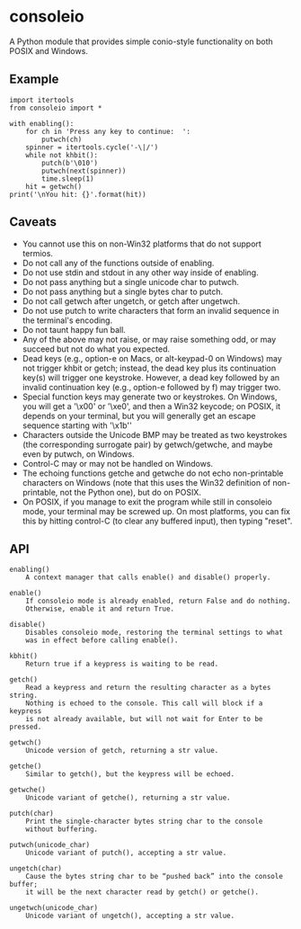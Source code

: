 consoleio
=========

A Python module that provides simple conio-style functionality on both POSIX and Windows.

Example
-------

    import itertools
    from consoleio import * 

    with enabling():
        for ch in 'Press any key to continue:  ':
            putwch(ch)
        spinner = itertools.cycle('-\|/')
        while not khbit():
            putch(b'\010')
            putwch(next(spinner))
            time.sleep(1)
        hit = getwch()
    print('\nYou hit: {}'.format(hit))

Caveats
-------

 * You cannot use this on non-Win32 platforms that do not support termios.
 * Do not call any of the functions outside of enabling.
 * Do not use stdin and stdout in any other way inside of enabling.
 * Do not pass anything but a single unicode char to putwch.
 * Do not pass anything but a single bytes char to putch.
 * Do not call getwch after ungetch, or getch after ungetwch.
 * Do not use putch to write characters that form an invalid sequence in
   the terminal's encoding.
 * Do not taunt happy fun ball. 
 * Any of the above may not raise, or may raise something odd, or may
   succeed but not do what you expected.
 * Dead keys (e.g., option-e on Macs, or alt-keypad-0 on Windows) 
   may not trigger khbit or getch; instead, the dead key plus its 
   continuation key(s) will trigger one keystroke. However, a dead 
   key followed by an invalid continuation key (e.g., option-e 
   followed by f) may trigger two.
 * Special function keys may generate two or keystrokes. On Windows,
   you will get a '\x00' or '\xe0', and then a Win32 keycode; on
   POSIX, it depends on your terminal, but you will generally get an
   escape sequence starting with '\x1b''
 * Characters outside the Unicode BMP may be treated as two
   keystrokes (the corresponding surrogate pair) by getwch/getwche,
   and maybe even by putwch, on Windows.
 * Control-C may or may not be handled on Windows.
 * The echoing functions getche and getwche do not echo non-printable
   characters on Windows (note that this uses the Win32 definition of
   non-printable, not the Python one), but do on POSIX.
 * On POSIX, if you manage to exit the program while still in consoleio 
   mode, your terminal may be screwed up. On most platforms, you can fix 
   this by hitting control-C (to clear any buffered input), then typing 
   "reset".

API
---

    enabling()
        A context manager that calls enable() and disable() properly.
    
    enable()
        If consoleio mode is already enabled, return False and do nothing.
        Otherwise, enable it and return True.
    
    disable()
        Disables consoleio mode, restoring the terminal settings to what
        was in effect before calling enable().

    kbhit()
        Return true if a keypress is waiting to be read.

    getch()
        Read a keypress and return the resulting character as a bytes string. 
        Nothing is echoed to the console. This call will block if a keypress 
        is not already available, but will not wait for Enter to be pressed.
        
    getwch()
        Unicode version of getch, returning a str value.

    getche()
        Similar to getch(), but the keypress will be echoed.

    getwche()
        Unicode variant of getche(), returning a str value.

    putch(char)
        Print the single-character bytes string char to the console 
        without buffering.

    putwch(unicode_char)
        Unicode variant of putch(), accepting a str value.

    ungetch(char)
        Cause the bytes string char to be “pushed back” into the console buffer; 
        it will be the next character read by getch() or getche().

    ungetwch(unicode_char)
        Unicode variant of ungetch(), accepting a str value.
